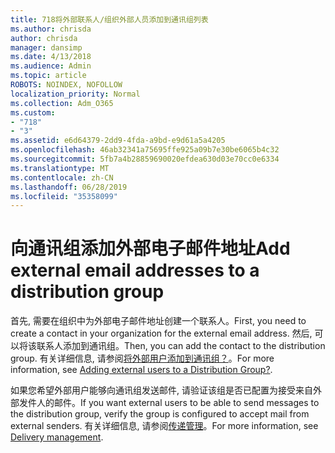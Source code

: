 ```yaml
---
title: 718将外部联系人/组织外部人员添加到通讯组列表
ms.author: chrisda
author: chrisda
manager: dansimp
ms.date: 4/13/2018
ms.audience: Admin
ms.topic: article
ROBOTS: NOINDEX, NOFOLLOW
localization_priority: Normal
ms.collection: Adm_O365
ms.custom:
- "718"
- "3"
ms.assetid: e6d64379-2dd9-4fda-a9bd-e9d61a5a4205
ms.openlocfilehash: 46ab32341a75695ffe925a09b7e30be6065b4c32
ms.sourcegitcommit: 5fb7a4b28859690020efdea630d03e70cc0e6334
ms.translationtype: MT
ms.contentlocale: zh-CN
ms.lasthandoff: 06/28/2019
ms.locfileid: "35358099"
---
```

# <a name="add-external-email-addresses-to-a-distribution-group"></a><span data-ttu-id="54f38-102">向通讯组添加外部电子邮件地址</span><span class="sxs-lookup"><span data-stu-id="54f38-102">Add external email addresses to a distribution group</span></span>

<span data-ttu-id="54f38-103">首先, 需要在组织中为外部电子邮件地址创建一个联系人。</span><span class="sxs-lookup"><span data-stu-id="54f38-103">First, you need to create a contact in your organization for the external email address.</span></span> <span data-ttu-id="54f38-104">然后, 可以将该联系人添加到通讯组。</span><span class="sxs-lookup"><span data-stu-id="54f38-104">Then, you can add the contact to the distribution group.</span></span> <span data-ttu-id="54f38-105">有关详细信息, 请参阅[将外部用户添加到通讯组？](https://support.office.com/client/caa0f310-0bb7-48e3-8ad2-cb358b53bbba)。</span><span class="sxs-lookup"><span data-stu-id="54f38-105">For more information, see [Adding external users to a Distribution Group?](https://support.office.com/client/caa0f310-0bb7-48e3-8ad2-cb358b53bbba).</span></span>

<span data-ttu-id="54f38-106">如果您希望外部用户能够向通讯组发送邮件, 请验证该组是否已配置为接受来自外部发件人的邮件。</span><span class="sxs-lookup"><span data-stu-id="54f38-106">If you want external users to be able to send messages to the distribution group, verify the group is configured to accept mail from external senders.</span></span> <span data-ttu-id="54f38-107">有关详细信息, 请参阅[传递管理](https://technet.microsoft.com/library/bb124513.aspx#deliverymanagement)。</span><span class="sxs-lookup"><span data-stu-id="54f38-107">For more information, see [Delivery management](https://technet.microsoft.com/library/bb124513.aspx#deliverymanagement).</span></span>
